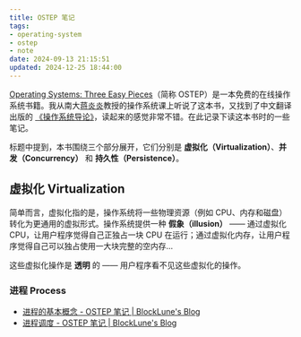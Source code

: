 ```yaml
---
title: OSTEP 笔记
tags:
- operating-system
- ostep
- note
date: 2024-09-13 21:15:51
updated: 2024-12-25 18:44:00
---
```


[Operating Systems: Three Easy Pieces](https://ostep.org)（简称 OSTEP）是一本免费的在线操作系统书籍。我从南大[蒋炎炎](https://jyywiki.cn)教授的操作系统课上听说了这本书，又找到了中文翻译出版的 [《操作系统导论》](https://book.douban.com/subject/33463930/)，读起来的感觉非常不错。在此记录下读这本书时的一些笔记。

<!--more-->

标题中提到，本书围绕三个部分展开，它们分别是 **虚拟化（Virtualization）**、**并发（Concurrency）** 和 **持久性（Persistence）**。

## 虚拟化 Virtualization

简单而言，虚拟化指的是，操作系统将一些物理资源（例如 CPU、内存和磁盘）转化为更通用的虚拟形式。操作系统提供一种 **假象（illusion）** —— 通过虚拟化 CPU，让用户程序觉得自己正独占一块 CPU 在运行；通过虚拟化内存，让用户程序觉得自己可以独占使用一大块完整的空内存...

这些虚拟化操作是 **透明** 的 —— 用户程序看不见这些虚拟化的操作。

### 进程 Process

- [进程的基本概念 - OSTEP 笔记 | BlockLune's Blog](/zh/posts/ostep-notes-process)
- [进程调度 - OSTEP 笔记 | BlockLune's Blog](/zh/posts/ostep-notes-process-scheduling)
